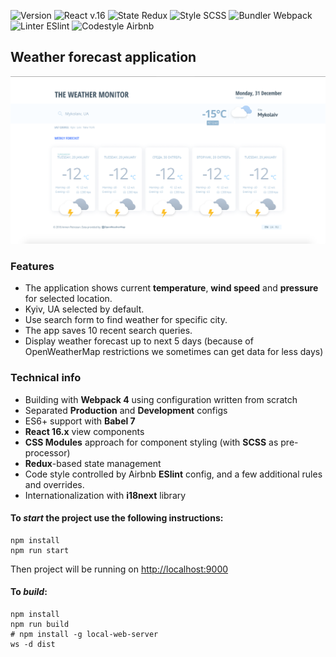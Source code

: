 <!-- ![Arnie React Boilerplate](https://img.shields.io/badge/arnie-react_boilerplate-green.svg?logo=react&style=for-the-badge) -->
![Version](https://img.shields.io/github/package-json/v/ArmenPetrosyan/react-boilerplate.svg)
![React v.16](https://img.shields.io/badge/view-React-green.svg?logo=react)
![State Redux](https://img.shields.io/badge/state-Redux-green.svg?logo=redux)
![Style SCSS](https://img.shields.io/badge/styles-SCSS-green.svg?logo=sass)
![Bundler Webpack](https://img.shields.io/badge/bundler-Webpack-green.svg?logo=webpack)
![Linter ESlint](https://img.shields.io/badge/linter-ESlint-green.svg?logo=eslint)
![Codestyle Airbnb](https://img.shields.io/badge/codestyle-Airbnb-green.svg?logo=airbnb)

## Weather forecast application

![](./assets/screenshots/full-app.png)

### Features
- The application shows current **temperature**, **wind speed** and **pressure** for selected location.
- Kyiv, UA selected by default.
- Use search form to find weather for specific city. 
- The app saves 10 recent search queries.
- Display weather forecast up to next 5 days (because of OpenWeatherMap restrictions we sometimes can get data for less days)

### Technical info

* Building with **Webpack 4** using configuration written from scratch
* Separated **Production** and **Development** configs
* ES6+ support with **Babel 7**
* **React 16.x** view components
* **CSS Modules** approach for component styling (with **SCSS** as pre-processor)
* **Redux**-based state management
* Code style controlled by Airbnb **ESlint** config, and a few additional rules and overrides.
* Internationalization with **i18next** library

#### To *start* the project use the following instructions:
```
npm install
npm run start
```
Then project will be running on [http://localhost:9000]()

#### To *build*:
```
npm install
npm run build
# npm install -g local-web-server
ws -d dist
```
